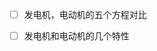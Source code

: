 <!--
 * @Author: 小叶同学
 * @Date: 2024-03-13 16:54:00
 * @LastEditors: Ashington ashington258@proton.me
 * @LastEditTime: 2024-06-03 16:32:41
 * @Description: 请填写简介
-->


- [ ] 发电机，电动机的五个方程对比
- [ ] 发电机和电动机的几个特性



